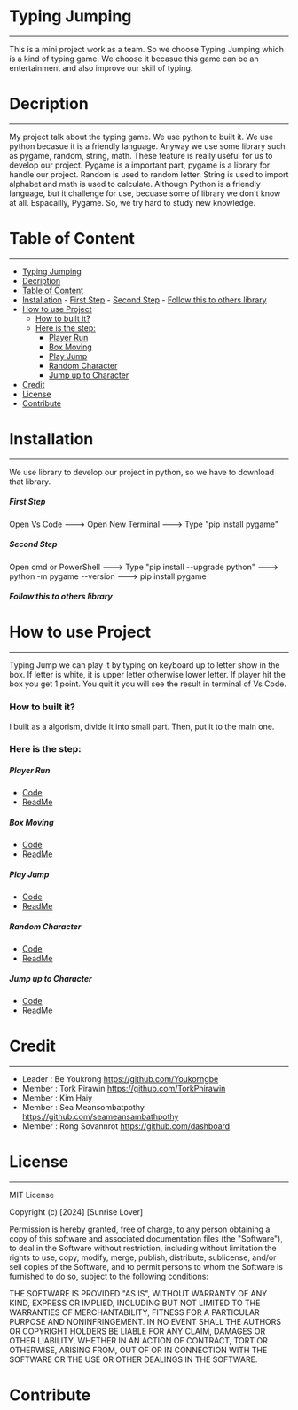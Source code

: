 # Typing Jumping
--------------------------------------------------------------
This is a mini project work as a team. So we choose Typing Jumping which is a kind of typing game. We choose it becasue this game can be an entertainment and also improve our skill of typing.
# Decription
--------------------------------------------------------------
My project talk about the typing game. We use python to built it. We use python becasue it is a friendly language. Anyway we use some library such as pygame, random, string, math. These feature is really useful for us to develop our project. Pygame is a important part, pygame is a library for handle our project. Random is used to random letter. String is used to import alphabet and math is used to calculate. Although Python is a friendly language, but it challenge for use, becuase some of library we don't know at all. Espacailly, Pygame. So, we try hard to study new knowledge.
# Table of Content
---------------------------------------------------------------
- [Typing Jumping](#typing-jumping)
- [Decription](#decription)
- [Table of Content](#table-of-content)
- [Installation](#installation)
        - [First Step](#first-step)
        - [Second Step](#second-step)
        - [Follow this to others library](#follow-this-to-others-library)
- [How to use Project](#how-to-use-project)
    - [How to built it?](#how-to-built-it)
    - [Here is the step:](#here-is-the-step)
        - [Player Run](#player-run)
        - [Box Moving](#box-moving)
        - [Play Jump](#play-jump)
        - [Random Character](#random-character)
        - [Jump up to Character](#jump-up-to-character)
- [Credit](#credit)
- [License](#license)
- [Contribute](#contribute)

# Installation
---
We use library to develop our project in python, so we have to download that library.
##### First Step
Open Vs Code ---> Open New Terminal ---> Type "pip install pygame"
##### Second Step
Open cmd or PowerShell ---> Type "pip install --upgrade python" ---> python -m pygame --version ---> pip install pygame

##### Follow this to others library
# How to use Project
---
Typing Jump we can play it by typing on keyboard up to letter show in the box. If letter is white, it is upper letter otherwise lower letter. If player hit the box you get 1 point. You quit it you will see the result in terminal of Vs Code.
### How to built it?
I built as a algorism, divide it into small part. Then, put it to the main one.
### Here is the step:

##### Player Run
- [Code](Player-Run/playerrun.py)
- [ReadMe](Player-Run/README.md)

##### Box Moving
- [Code](Box-Move/boxmove.py)
- [ReadMe](Box-Move/README.md)

##### Play Jump
- [Code](Player-Jump/playerjump.py)
- [ReadMe](Player-Jump/README.md)

##### Random Character
- [Code](Random-Character/random_character.py)
- [ReadMe](Random-Character/README.md)

##### Jump up to Character
- [Code](Jump-Character/jump_with_character.py)
- [ReadMe](Jump-Character/README.md)

# Credit
---
- Leader : Be Youkrong https://github.com/Youkorngbe
- Member : Tork Pirawin https://github.com/TorkPhirawin
- Member : Kim Haiy
- Member : Sea Meansombatpothy https://github.com/seameansambathpothy
- Member : Rong Sovannrot https://github.com/dashboard

# License
---
MIT License

Copyright (c) [2024] [Sunrise Lover]

Permission is hereby granted, free of charge, to any person obtaining a copy of this software and associated documentation files (the "Software"), to deal in the Software without restriction, including without limitation the rights to use, copy, modify, merge, publish, distribute, sublicense, and/or sell copies of the Software, and to permit persons to whom the Software is furnished to do so, subject to the following conditions:

THE SOFTWARE IS PROVIDED "AS IS", WITHOUT WARRANTY OF ANY KIND, EXPRESS OR IMPLIED, INCLUDING BUT NOT LIMITED TO THE WARRANTIES OF MERCHANTABILITY, FITNESS FOR A PARTICULAR PURPOSE AND NONINFRINGEMENT. IN NO EVENT SHALL THE AUTHORS OR COPYRIGHT HOLDERS BE LIABLE FOR ANY CLAIM, DAMAGES OR OTHER LIABILITY, WHETHER IN AN ACTION OF CONTRACT, TORT OR OTHERWISE, ARISING FROM, OUT OF OR IN CONNECTION WITH THE SOFTWARE OR THE USE OR OTHER DEALINGS IN THE SOFTWARE.

# Contribute



